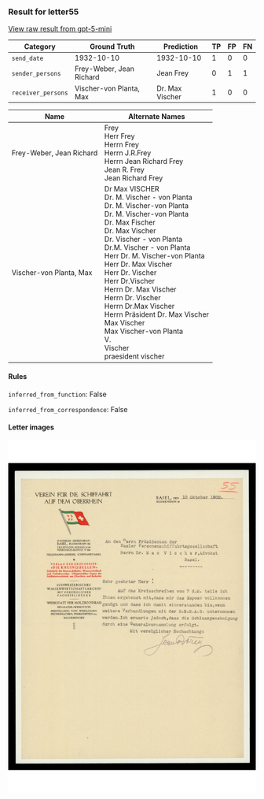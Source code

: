 ### Result for letter55
[View raw result from gpt-5-mini](https://github.com/RISE-UNIBAS/humanities_data_benchmark/blob/main/results/2025-08-13/T113/request_T113_letter55.json)

| Category          | Ground Truth | Prediction | TP | FP | FN |
|------------------|--------------|------------|----|----|----|
| `send_date`        | 1932-10-10 | 1932-10-10 | 1 | 0 | 0 |
| `sender_persons`  | Frey-Weber, Jean Richard | Jean Frey | 0 | 1 | 1 |
| `receiver_persons` | Vischer-von Planta, Max | Dr. Max Vischer | 1 | 0 | 0 |

| Name | Alternate Names |
| --- | --- |
| Frey-Weber, Jean Richard | Frey<br>Herr Frey<br>Herrn Frey<br>Herrn J.R.Frey<br>Herrn Jean Richard Frey<br>Jean R. Frey<br>Jean Richard Frey |
| Vischer-von Planta, Max | Dr Max VISCHER<br>Dr. M. Vischer - von Planta<br>Dr. M. Vischer-von Planta<br>Dr. M. Vischer-von Planta<br>Dr. Max Fischer<br>Dr. Max Vischer<br>Dr. Vischer - von Planta<br>Dr.M. Vischer - von Planta<br>Herr Dr. M. Vischer-von Planta<br>Herr Dr. Max Vischer<br>Herr Dr. Vischer<br>Herr Dr.Vischer<br>Herrn Dr. Max Vischer<br>Herrn Dr. Vischer<br>Herrn Dr.Max Vischer<br>Herrn Präsident Dr. Max Vischer<br>Max Vischer<br>Max Vischer-von Planta<br>V.<br>Vischer<br>praesident vischer |

#### Rules
`inferred_from_function`: False

`inferred_from_correspondence`: False

#### Letter images

<img src="https://github.com/RISE-UNIBAS/humanities_data_benchmark/blob/main/benchmarks/metadata_extraction/images/letter55_p1.jpg?raw=true" alt="letter55_p1.jpg" width="800px">